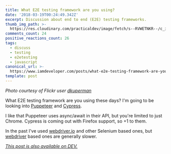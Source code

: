 ```yaml
---
title: ‪What E2E testing framework are you using?
date: '2018-03-19T00:24:49.342Z'
excerpt: Discussion about end to end (E2E) testing frameworks.
thumb_img_path: >-
  https://res.cloudinary.com/practicaldev/image/fetch/s--RVWETNKR--/c_imagga_scale,f_auto,fl_progressive,h_420,q_auto,w_1000/https://thepracticaldev.s3.amazonaws.com/i/0e73045dnzv7luijm1d1.jpg
comments_count: 24
positive_reactions_count: 26
tags:
  - discuss
  - testing
  - e2etesting
  - javascript
canonical_url: >-
  https://www.iamdeveloper.com/posts/what-e2e-testing-framework-are-you-using-3njg/
template: post
---
```



*Photo courtesy of Flickr user [dkuperman](https://www.flickr.com/photos/dkuperman/5999888524/in/photolist-a9bZPS-btgb8B-5KoXPH-6Bp3Zi-b25aPB-65Z45C-a2rgTW-kqrHrq-aMNivF-4tQ2MJ-7haMZc-BQPB7-evkxu6-6k4agk-g9nHvQ-DrRQxa-56TVCr-af1Fu5-b25aLH-4RhZVg-7cQVvp-6hng3g-rgsoGG-5Xqh7r-isuz3j-by4zqS-8qejkV-4usPqP-3LjhUy-aj98uL-8UGuN7-9vEhvt-a6Dabg-cPusgs-dBq9tZ-fLpBgB-bnSvXH-6fBvf-a6G2LN-64D62u-9mQAZx-4Uf5oA-TB9pFt-6Rj6Zk-2PAFt-2Yas-dDXxVL-P14Ld-fbYEL2-cgzKAb)*

‪What E2E testing framework are you using these days? I'm going to be looking into [Puppeteer](https://github.com/GoogleChrome/puppeteer) and [Cypress](https://cypress.io).

I like that Puppeteer uses async/await in their API, but you're limited to just Chrome. Cypress is coming out with Firefox support, so +1 to them. 

In the past I've used [webdriver.io](http://webdriver.io) and other Selenium based ones, but [webdriver](https://www.w3.org/TR/webdriver) based ones are generally slower.

*[This post is also available on DEV.](https://dev.to/nickytonline/what-e2e-testing-framework-are-you-using-3njg)*


<script>
const parent = document.getElementsByTagName('head')[0];
const script = document.createElement('script');
script.type = 'text/javascript';
script.src = 'https://cdnjs.cloudflare.com/ajax/libs/iframe-resizer/4.1.1/iframeResizer.min.js';
script.charset = 'utf-8';
script.onload = function() {
    window.iFrameResize({}, '.liquidTag');
};
parent.appendChild(script);
</script>    
